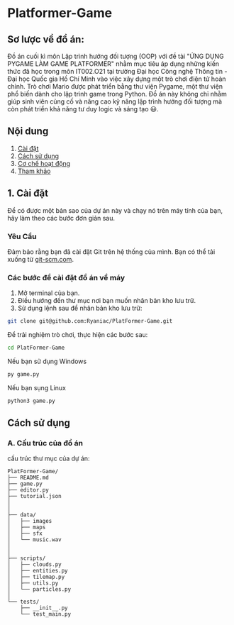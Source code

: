 # Platformer-Game
## Sơ lược về đồ án:  
Đồ án cuối kì môn Lập trình hướng đối tượng (OOP) với đề tài "ỨNG DỤNG PYGAME LÀM GAME PLATFORMER" nhằm mục tiêu áp dụng những kiến thức đã học trong môn IT002.O21 tại trường Đại học Công nghệ Thông tin - Đại học Quốc gia Hồ Chí Minh vào việc xây dựng một trò chơi điện tử hoàn chỉnh. Trò chơi Mario được phát triển bằng thư viện Pygame, một thư viện phổ biến dành cho lập trình game trong Python. Đồ án này không chỉ nhằm giúp sinh viên củng cố và nâng cao kỹ năng lập trình hướng đối tượng mà còn phát triển khả năng tư duy logic và sáng tạo :smiley:.

## Nội dung
1. [Cài đặt](#Cài_đặt)
2. [Cách sử dụng](#Cách_sử_dụng)
3. [Cơ chế hoạt động](#Cơ_chế_hoạt_động)
4. [Tham khảo](#Tham_khảo)


## 1. Cài đặt 

Để có được một bản sao của dự án này và chạy nó trên máy tính của bạn, hãy làm theo các bước đơn giản sau.

### Yêu Cầu

Đảm bảo rằng bạn đã cài đặt Git trên hệ thống của mình. Bạn có thể tải xuống từ [git-scm.com](https://git-scm.com/).

### Các bước để cài đặt đồ án về máy

1. Mở terminal của bạn.
2. Điều hướng đến thư mục nơi bạn muốn nhân bản kho lưu trữ.
3. Sử dụng lệnh sau để nhân bản kho lưu trữ:

```bash
git clone git@github.com:Ryaniac/PlatFormer-Game.git
```
Để trải nghiệm trò chơi, thực hiện các bước sau:

```bash
cd PlatFormer-Game
```
Nếu bạn sử dụng Windows
```bash
py game.py
```
Nếu bạn sụng Linux
```bash
python3 game.py
```
## Cách sử dụng

### A. Cấu trúc của đồ án 
cấu trúc thư mục của dự án:

```plaintext
PlatFormer-Game/
├── README.md
├── game.py
├── editor.py
├── tutorial.json
│
│
├── data/
│   ├── images
│   ├── maps
│   ├── sfx
│   └── music.wav
│
│
├── scripts/
│   ├── clouds.py
│   ├── entities.py
│   ├── tilemap.py
│   ├── utils.py
│   └── particles.py
│
└── tests/
    ├── __init__.py
    └── test_main.py
